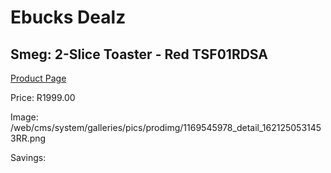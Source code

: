 
# Ebucks Dealz
## Smeg: 2-Slice Toaster - Red TSF01RDSA
[Product Page](https://www.ebucks.com/web/shop/productSelected.do?prodId=1231085745&catId=1196428103)

Price: R1999.00

Image: /web/cms/system/galleries/pics/prodimg/1169545978_detail_1621250531453RR.png

Savings: 


	